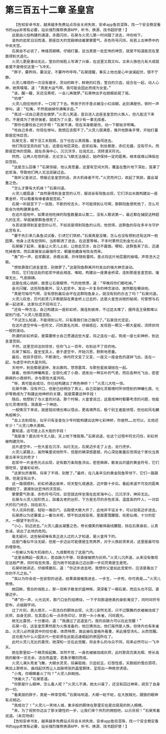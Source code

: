# 第三百五十二章 圣皇宫
        【告知安卓书友，越来越多免费站点将会关闭失效，安卓app鱼目混珠，找一个安全稳定看书的app非常有必要，站长强烈推荐换源APP，听书、换源、找书超好使！】
       这是由火焰构建的通道，赤霞闪烁，石昊与火灵儿第一时间踏了进去，冲向地下。
       滚热的岩浆汩汩而涌，那座巨大的宫殿缭绕着蒙蒙雾气，赤色符号闪烁，宛若上古神界中的中央天宫。
       石昊自不必说了，眯缝其眼睛，仔细打量，这当真是一处宏伟的神宫，就是不知道能否在里面得到大造化。
       火灵儿更是激动无比，莹白的俏脸上写满了兴奋，在这里又跳又叫，古来火族但凡有大成就者莫不是倚仗这里一飞冲天。
       “胖子，要矜持，要淡定，不要咋咋呼呼。”石昊提醒，事实上他也是心中波澜起伏，很不宁静。
       火灵儿难得的一次没有磨牙，灵动的眸子，鲜艳的红唇，莹白的贝齿，组合在一起，动人心神，她笑嘻嘻，道：“真是大运气啊，我可能会因此而成为女皇。”
       “诶，醒一醒，天还没黑呢，一会儿再做梦。”石昊伸出手在她眼前晃了晃。
       “吭哧”
       火灵儿抱住他的手，一口咬了下去。熊孩子的手差点被没小红烧糊，此刻满是伤，顿时一声惨叫，道：“松嘴，不然我崩掉你满嘴牙齿。”
       “我试一试自己是否在做梦。”火灵儿笑道，昔日进入这座圣皇宫的火族人，但凡能活下来的，不是成为了绝世强者，就成为了火皇，很少有一事无成者。
       “那你也要咬自己的手啊！”石昊不满，现在浑身都是伤，动一下都呲牙咧嘴。
       “咬自己多疼，你现在惨叫，我想应该假不了。”火灵儿很满意，推开他那条手臂，开始打量那座宏伟巨宫。
       石昊无言，眼下没工夫耽搁，当下也在认真观看，准备闯进去。
       他们驾驭宝具向前飞去，这是在地层深处，岩浆如海，到处都是，赤红无疆，没有尽头。而那座宏伟的宫殿，就在赤海中心，沉沉浮浮，壮阔无比，流转漫天符光。
       然而，让两人吃惊的是，无论怎么飞都无法接近，始终保持一定的距离，根本就难以降临在巨宫前。
       “这是怎么回事？”石昊惊疑，他认真思量，这里有空间大阵，覆盖在整片地下深处，笼罩了岩浆海，导致他们两人无法突破过去。
       “我听父皇说过，想接近圣皇宫的话，非大机缘者不可。”火灵而开口，收起了笑颜，露出凝重之色。
       “怎么才算有大机缘？”石昊问道。
       火灵儿蹙眉道：“自然是得到圣皇宫的认可，据说会有阳鱼出现，它们浮出水面构建出一座黄金桥，可以载着有缘者直抵宫前。”
       石昊一听就苦下了一张脸，不断的咬舌头，不可能得到认可啊，那群阳鱼恨死他了，怎么可能会为他构建黄金桥。
       在这片祖地中，如果说他吃掉的阳鱼数量自认第二，没有人敢说第一，最近都在捕捉这种超凡的生灵，早就被那群鱼恨死了。
       与其说是得到圣皇宫的认可，不如说是得到阳鱼的认同，他觉得，这群鱼的存在多半与守护此宫有关。
       “要不先引来几条鱼试试看，引诱它们筑桥。”石昊真是没辙，怎么也没有想到还有这样一桩因果。他身上还有些饵料，当即都洒了进去，在这里等候，不多时果然见到金光点点。
       石昊躲了起来，准备让火灵儿上前，让她去交涉，自己不露面。哪知，这群鱼来了后，迅速吃掉香饵，而后直接发出最强符文，朝着他藏身地攻击而来。
       “轰”的一声，岩浆翻滚，赤霞出潮，并伴随有雷鸣，差点将这片地层震的崩塌，声势浩大之极。
       “想依靠我们进圣皇宫，别做梦了。”这是阳鱼群离开时发出的强大神念波动。
       而后，它们在远处的岩浆中彼此相连、堆砌，构建出一座黄金桥梁，连到那座圣皇宫前，璀璨无比，气息磅礴。
       这是在成心挑衅，故意让石昊眼馋，气的他愤懑，道：“早晚将你们都吃掉。”
       金光闪耀，这些阳鱼散开，没入岩浆中，发出一片复杂的神念波动，居然都在嘲讽他。
       “真是可恼可气啊，没有想到最后会坏在这群阳鱼身上，就没有别的办法了吗？”石昊问道。
       火灵儿叹息，历代前贤几乎都是踩在黄金桥上过去的，这是火皇告诉她的秘闻，何曾想与石昊一起进来，这家伙忒不招待见了。
       “还有一种方法，自己构建出一座彩虹桥，接连到彼岸，不过这太难了，据传连王侯都难以窥到门径。”火灵儿愁眉苦脸。
       “不试怎么知道，不能得到认可，只有靠我们自己强闯了。”石昊目光坚定。
       在这片虚空中有一些符文，闪烁莫名光辉，仔细感应，发现若一颗又一颗大星般，流转非同一般的波动。
       所谓的彩虹桥梁，是需要修士自己贯通这些大星，将之连在一起，筑成一座七彩神桥，到达圣皇宫前。
       不然，这里空间法则惊世，任你飞上一百年，也到达不了目的地。
       石昊了解后，盘坐宝具上，悬于虚空中，开始沉思，默默地思量。
       最后，他双手捏印，不断演化，体内符文变了又变，一座又一座金色的道钟飞出，连在一起，与虚空中的大星共鸣。
       天地中，到处都是道钟，发出轰鸣，悠悠震耳，与那些星辰凝结在一起。
       接着，他体内神曦再变，全部化成了小鼎，透发出一种古朴的气息，而后各种光飞出，密密麻麻的小鼎排列，亦与那些大星共鸣。
       “呀，真可能会成功，你已经构建出了两色神桥？！”火灵儿大吃一惊。
       石昊平静，没有开口，但是已经明白了真义，自己突破化灵极境时所领悟到的神曦化鼎、化炉等竟成为了构建此地神桥的关键，就是需要这种手段！
       随后，他想到了与火皇的对话，那个时候，火皇曾说过，这是成神时都要考虑的问题，他能在化灵境领悟，简直是一个神迹。
       一般情况下来说，就是铭纹境也难以悟出，更高境界后，极个别王者能领悟，但也如凤毛麟角般稀少。
       “自上古到现在，似乎只有圣皇在少年时能构建出这种七彩神桥，你居然……也可以，比他还年少！”火灵儿睁大美眸。
       要知道，这可是上古大能的手段！
       “我是谁？震古烁今无人敌，天上地下惟我尊。”石昊说道，在这个过程中符文闪烁，彩虹桥被构建完毕。
       这片虚空中，一些大星在沉浮，灿烂无比，石昊迈步走了上去，龙行虎步。
       火灵儿紧跟上，虽然嘴里说他吹牛，但是的确深感震撼，内心深处衡量后觉得这个家伙当真是古来罕见的奇才！
       岩浆中一片金色光点出现，足有数万条阳鱼浮出，密密麻麻，散发出炽盛的黄金符号，它们很吃惊，望着彩虹桥。
       “这家伙厉害啊，将来了不得，别惹了。”最终，在几条罕见的黄金阳鱼带领下，它们一路跟随，但是没有出手。
       这一路很顺利，彩虹桥通达彼岸，将天堑化成通途，迈开数十步后，看起来遥不可及的距离便缩短了，直接到达宏伟的天宫前。
       蒙蒙雾气弥漫，赤色符号闪烁，巨宫就这样坐落在岩浆海中心，沉沉浮浮，神异无比。
       石昊与火灵儿拾阶而上，踩着古老的台阶，下方是无尽的赤色浆液，温度高的吓人，一对巨大的石门闭合，挡在前方。
       令人诧异的是，轻轻一推巨门，古殿便大敞大开了，此地并不设关卡，可以轻易迈步进去。
       石昊原以为还要废上一番功夫呢，想不到这般容易，里面雾霭朦胧，宛若仙境，十分的宏大，一眼望不到尽头。
       “小心，别迈进去。”火灵儿露出凝重之色，修长健美的躯体曲线朦胧，挡在石昊身前，认真告诫，说出了此地的危险。
       毫无疑问，这些秘闻唯有真正进入过的人才知道，是火皇传下的。
       这座门看似平淡无疑，但是一步迈出可能便是生死两界，对于火族前贤来说，这里是最可怕的埋骨地。
       一些被认为有大机缘的人，九成都死在了这座门内。
       “这里会腾起一股真火，若血脉力不够，将直接被燃为灰烬。”火灵儿沉声道，从来没有像现在这般严肃，同时有些失落，因为她不知道自己迈出那一步后究竟是生是死。
       石昊听她讲述，仔细琢磨后，道：“你迈步进去吧，我想你父皇如此宠爱你，应该是看出了你的不凡之处。”
       “我以为你会说一些安慰的话语，结果直接催我进去，一步生，一步死，你可真是……”火灵儿愤愤。
       她回眸，雪白的俏脸上，那一双眸子散发炽盛神辉，深深看了一眼石昊，而后头也不回，直接迈步。
       “哧”的一声，火光滔天，那门口处烈焰燃烧，一下子将那道绝美的身影淹没了，同时间符号密布，点缀殿宇间。
       过了片刻，真火熄灭，一具洁白的胴体出现，火灵儿安然无恙，只不过飘舞的衣裙被烧成了灰烬，自身无损，在其眉心有一点赤色印记，状若一头小朱雀，闪烁霞光。
       她无比喜悦，十分激动，道：“我通过了这道圣门，我的血脉力可以在此觉醒！”
       石昊一叹，这圣皇宫果然是为火族准备的，他已猜测出，他们虽然是人族，但体内也有朱雀血，火灵儿必然是其中的佼佼者，体质特质，故此被石皇格外看重，来此接受洗礼，从而觉醒。
       这也是为什么火国古代一些前贤在此能迅速崛起的原因所在了。
       此时火灵儿无比的喜悦，她深知一旦在此觉醒，将会多么的与众不同，将来必然可以一飞冲天。
       她在那里如一个精灵般起舞，浑然不觉，一身衣裙被烧成灰烬，此时那具完美无暇、修长高挑的躯体一览无余，洁白而晶莹，若象牙雕刻而成。
       火灵儿满头秀发飞舞，大眼水灵灵，琼鼻挺翘，贝齿如玉，红唇性感，天鹅般的雪白颈项，再加上那修长、曲线起伏而让人血脉喷张的晶莹胴体，呈现出一种绝世诱惑。
       “小鬼，你眼睛着火了吗？”火灵儿斜睨他。
       “快着火了。”石昊答道。
       “你那是什么眼神，怎么看人呢？”火灵儿不满，她太兴奋了，还没有回过神来，疏忽了自身的一切。
       “看美丽的胖子，真是一种享受啊。”石昊咕哝道，大眼一眨不眨，在大放贼光，跟狼的眼神有点相近。
       “我成功了！”火灵儿一笑倾人城，象牙般的胴体在那里实在是白晃晃的刺人眼睛。
       “来，为了祝贺你迈出了那关键性的一步，让我们来个热烈的拥抱吧，以示庆祝！”石昊笑着说道。（未完待续）
       【告知安卓书友，越来越多免费站点将会关闭失效，安卓app鱼目混珠，找一个安全稳定看书的app非常有必要，站长强烈推荐换源APP，听书、换源、找书超好使！】